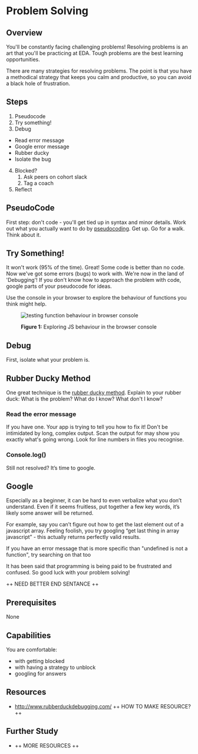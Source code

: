 # Problem Solving

## Overview
You'll be constantly facing challenging problems! Resolving problems is an art that you'll be practicing at EDA. Tough problems are the best learning opportunities. 

There are many strategies for resolving problems. The point is that you have a methodical strategy that keeps you calm and productive, so you can avoid a black hole of frustration.

## Steps
1. Pseudocode
2. Try something!
3. Debug
  - Read error message
  - Google error message
  - Rubber ducky
  - Isolate the bug
4. Blocked?
    1. Ask peers on cohort slack
    2. Tag a coach
4. Reflect

## PseudoCode
First step: don't code - you'll get tied up in syntax and minor details. Work out what you actually want to do by [pseudocoding](/concepts/pseudocode). Get up. Go for a walk. Think about it.

## Try Something!
It won't work (95% of the time). Great! Some code is better than no code. Now we've got some errors (bugs) to work with. We're now in the land of 'Debugging'!
If you don't know how to approach the problem with code, google parts of your pseudocode for ideas.

Use the console in your browser to explore the behaviour of functions you think might help.
<figure>
  <img src="/images/consoletesting.jpg" alt="testing function behaviour in browser console"><br>
  <figcaption>
    <p><strong>Figure 1:</strong> Exploring JS behaviour in the browser console</p>
  </figcaption>
</figure>

## Debug
First, isolate what your problem is.

## Rubber Ducky Method
One great technique is the [rubber ducky method](http://www.rubberduckdebugging.com/). Explain to your rubber duck: What is the problem? What do I know? What don't I know?

### Read the error message 
If you have one. Your app is trying to tell you how to fix it! Don't be intimidated by long, complex output. Scan the output for may show you exactly what's going wrong. 
Look for line numbers in files you recognise.


### Console.log()

Still not resolved? It’s time to google.

## Google

Especially as a beginner, it can be hard to even verbalize what you don’t understand. Even if it seems fruitless, put together a few key words, it’s likely some answer will be returned. 

For example, say you can’t figure out how to get the last element out of a javascript array. Feeling foolish, you try googling “get last thing in array javascript” - this actually returns perfectly valid results.

If you have an error message that is more specific than "undefined is not a function", try searching on that too

It has been said that programming is being paid to be frustrated and confused. So good luck with your problem solving!


++ NEED BETTER END SENTANCE ++

## Prerequisites

None

## Capabilities
You are comfortable:

 - with getting blocked
 - with having a strategy to unblock
 - googling for answers

## Resources
- http://www.rubberduckdebugging.com/ ++ HOW TO MAKE RESOURCE? ++
 


## Further Study

* ++ MORE RESOURCES ++
